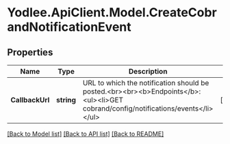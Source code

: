 # Yodlee.ApiClient.Model.CreateCobrandNotificationEvent

## Properties

Name | Type | Description | Notes
------------ | ------------- | ------------- | -------------
**CallbackUrl** | **string** | URL to which the notification should be posted.&lt;br&gt;&lt;br&gt;&lt;b&gt;Endpoints&lt;/b&gt;:&lt;ul&gt;&lt;li&gt;GET cobrand/config/notifications/events&lt;/li&gt;&lt;/ul&gt; | [optional] 

[[Back to Model list]](../README.md#documentation-for-models) [[Back to API list]](../README.md#documentation-for-api-endpoints) [[Back to README]](../README.md)

